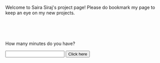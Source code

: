 Welcome to Saira Siraj's project page!
Please do bookmark my page to keep an eye on my new projects. 


<br>
<br>
<br>

<html>
<body>
<p>How many minutes do you have?</p>
<input id="seconds" value="" />
<button onclick="countdown()">Click here</button>
<p id="timer"></p>
<script>
function countdown() {
   var seconds = document.getElementById("seconds").value; 
   function tick() {
         seconds = seconds - 1;
	timer.innerHTML = seconds;
	setTimeout(tick, 1000);
	    if(seconds == -1){
	        alert("Time's up!");
	    }
        } 
    tick();
}
</script>
</body>
</html>
